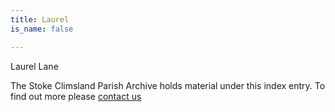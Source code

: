 ```yaml
---
title: Laurel
is_name: false

---
```


Laurel Lane


The Stoke Climsland Parish Archive holds material under this index entry. To find out more please [contact us](/contact/)

